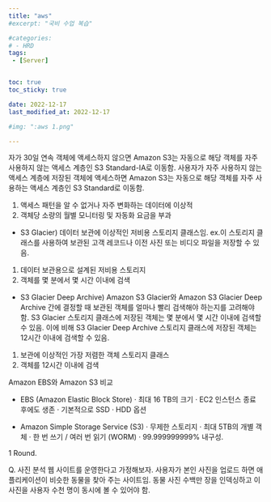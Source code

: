 ```yaml
---
title: "aws"
#excerpt: "국비 수업 복습"

#categories:
# - HRD
tags:
 - [Server]


toc: true
toc_sticky: true

date: 2022-12-17
last_modified_at: 2022-12-17

#img: ":aws 1.png"

---
```


<!-- outline-start -->


자가 30일 연속 객체에 액세스하지 않으면 Amazon S3는 자동으로 해당 객체를 자주 사용하지 않는 액세스 계층인 S3 Standard-IA로 이동함. 사용자가 자주 사용하지 않는 액세스 계층에 저장된 객체에 액세스하면 Amazon S3는 자동으로 해당 객체를 자주 사용하는 액세스 계층인 S3 Standard로 이동함.
 1) 액세스 패턴을 알 수 없거나 자주 변화하는 데이터에 이상적
 2) 객체당 소량의 월별 모니터링 및 자동화 요금을 부과

- S3 Glacier) 데이터 보관에 이상적인 저비용 스토리지 클래스임. ex.이 스토리지 클래스를 사용하여 보관된 고객 레코드나 이전 사진 또는 비디오 파일을 저장할 수 있음. 
 1) 데이터 보관용으로 설계된 저비용 스토리지
 2) 객체를 몇 분에서 몇 시간 이내에 검색

- S3 Glacier Deep Archive) Amazon S3 Glacier와 Amazon S3 Glacier Deep Archive 간에 결정할 때 보관된 객체를 얼마나 빨리 검색해야 하는지를 고려해야 함. S3 Glacier 스토리지 클래스에 저장된 객체는 몇 분에서 몇 시간 이내에 검색할 수 있음. 이에 비해 S3 Glacier Deep Archive 스토리지 클래스에 저장된 객체는 12시간 이내에 검색할 수 있음.
 1) 보관에 이상적인 가장 저렴한 객체 스토리지 클래스
 2) 객체를 12시간 이내에 검색







Amazon EBS와 Amazon S3 비교

- EBS (Amazon Elastic Block Store)
 · 최대 16 TB의 크기
 · EC2 인스턴스 종료 후에도 생존
 · 기본적으로 SSD
 · HDD 옵션

- Amazon Simple Storage Service (S3)
 · 무제한 스토리지
 · 최대 5TB의 개별 객체
 · 한 번 쓰기 / 여러 번 읽기 (WORM)
 · 99.999999999% 내구성.


1 Round.

Q. 사진 분석 웹 사이트를 운영한다고 가정해보자. 사용자가 본인 사진을 업로드 하면 애플리케이션이 비슷한 동물을 찾아 주는 사이트임. 동물 사진 수백만 장을 인덱싱하고 이 사진을 사용자 수천 명이 동시에 볼 수 있어야 함.